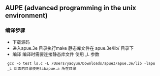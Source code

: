 ##   AUPE (advanced programming in the unix environment)

### 编译步骤
* 下载源码
* 进入apue.3e 目录执行make 静态库文件在 apue.3e/lib/ 目录下
* 编译 编译时需要连接静态库文件 使用 _L 参数
```
 gcc -o test ls.c -L /Users/yaoyun/Downloads/apue3/apue.3e/lib -lapu
 _L 后面的目录使用libapue.a 所在目录
```

